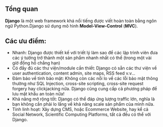 # 

## Tổng quan
__Django__ là một web framework khá nổi tiếng được viết hoàn toàn bằng ngôn ngữ Python.Django sử dụng mô hình __Model-View-Control__ (__MVC__).

## Các ưu điểm:
 - Nhanh: Django được thiết kế với triết lý làm sao để các lập trình viên đưa các ý tưởng trở thành một sản phẩm nhanh nhất có thể (trong một vài giờ đồng hồ chẳng hạn)
- Có đầy đủ các thư viện/module cần thiết: Django có sẵn các thư viện về user authentication, content admin, site maps, RSS feed v.v...
- Đảm bảo về tính bảo mật: Không còn các nỗi lo về các lỗi bảo mật thông thường như SQL Injection, cross-site scripting, cross-site request forgery hay clickjacking nữa. Django cũng cung cấp cả phương pháp để lưu mật khẩu an toàn nữa!
- Khả năng mở rộng tốt: Django có thể đáp ứng lượng traffic lớn, nghĩa là bạn không cần phải lo lắng về khả năng scale sản phẩm của mình nữa.
- Tính linh hoạt: Xây dựng CMS, hoặc Ecommerce Website, hay kể cả Social Network, Scientific Computing Platforms, tất cả đều có thể với Django.

